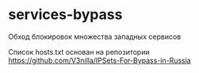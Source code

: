 # services-bypass

Обход блокировок множества западных сервисов

Список hosts.txt основан на репозитории https://github.com/V3nilla/IPSets-For-Bypass-in-Russia
